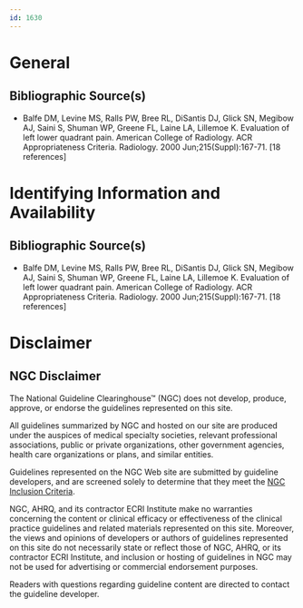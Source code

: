```yaml
---
id: 1630
---
```


# General

## Bibliographic Source(s)

- Balfe DM, Levine MS, Ralls PW, Bree RL, DiSantis DJ, Glick SN, Megibow AJ, Saini S, Shuman WP, Greene FL, Laine LA, Lillemoe K. Evaluation of left lower quadrant pain. American College of Radiology. ACR Appropriateness Criteria. Radiology. 2000 Jun;215(Suppl):167-71. [18 references]

# Identifying Information and Availability

## Bibliographic Source(s)

- Balfe DM, Levine MS, Ralls PW, Bree RL, DiSantis DJ, Glick SN, Megibow AJ, Saini S, Shuman WP, Greene FL, Laine LA, Lillemoe K. Evaluation of left lower quadrant pain. American College of Radiology. ACR Appropriateness Criteria. Radiology. 2000 Jun;215(Suppl):167-71. [18 references]

# Disclaimer

## NGC Disclaimer

The National Guideline Clearinghouse™ (NGC) does not develop, produce, approve, or endorse the guidelines represented on this site.

All guidelines summarized by NGC and hosted on our site are produced under the auspices of medical specialty societies, relevant professional associations, public or private organizations, other government agencies, health care organizations or plans, and similar entities.

Guidelines represented on the NGC Web site are submitted by guideline developers, and are screened solely to determine that they meet the [NGC Inclusion Criteria](/help-and-about/summaries/inclusion-criteria).

NGC, AHRQ, and its contractor ECRI Institute make no warranties concerning the content or clinical efficacy or effectiveness of the clinical practice guidelines and related materials represented on this site. Moreover, the views and opinions of developers or authors of guidelines represented on this site do not necessarily state or reflect those of NGC, AHRQ, or its contractor ECRI Institute, and inclusion or hosting of guidelines in NGC may not be used for advertising or commercial endorsement purposes.

Readers with questions regarding guideline content are directed to contact the guideline developer.

